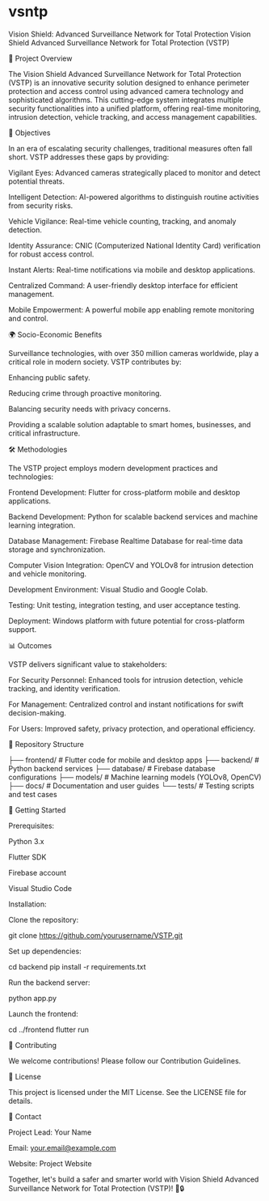 # vsntp
Vision Shield: Advanced Surveillance Network for Total Protection
Vision Shield Advanced Surveillance Network for Total Protection (VSTP)

🚀 Project Overview

The Vision Shield Advanced Surveillance Network for Total Protection (VSTP) is an innovative security solution designed to enhance perimeter protection and access control using advanced camera technology and sophisticated algorithms. This cutting-edge system integrates multiple security functionalities into a unified platform, offering real-time monitoring, intrusion detection, vehicle tracking, and access management capabilities.

🎯 Objectives

In an era of escalating security challenges, traditional measures often fall short. VSTP addresses these gaps by providing:

Vigilant Eyes: Advanced cameras strategically placed to monitor and detect potential threats.

Intelligent Detection: AI-powered algorithms to distinguish routine activities from security risks.

Vehicle Vigilance: Real-time vehicle counting, tracking, and anomaly detection.

Identity Assurance: CNIC (Computerized National Identity Card) verification for robust access control.

Instant Alerts: Real-time notifications via mobile and desktop applications.

Centralized Command: A user-friendly desktop interface for efficient management.

Mobile Empowerment: A powerful mobile app enabling remote monitoring and control.

🌍 Socio-Economic Benefits

Surveillance technologies, with over 350 million cameras worldwide, play a critical role in modern society. VSTP contributes by:

Enhancing public safety.

Reducing crime through proactive monitoring.

Balancing security needs with privacy concerns.

Providing a scalable solution adaptable to smart homes, businesses, and critical infrastructure.

🛠️ Methodologies

The VSTP project employs modern development practices and technologies:

Frontend Development: Flutter for cross-platform mobile and desktop applications.

Backend Development: Python for scalable backend services and machine learning integration.

Database Management: Firebase Realtime Database for real-time data storage and synchronization.

Computer Vision Integration: OpenCV and YOLOv8 for intrusion detection and vehicle monitoring.

Development Environment: Visual Studio and Google Colab.

Testing: Unit testing, integration testing, and user acceptance testing.

Deployment: Windows platform with future potential for cross-platform support.

📊 Outcomes

VSTP delivers significant value to stakeholders:

For Security Personnel: Enhanced tools for intrusion detection, vehicle tracking, and identity verification.

For Management: Centralized control and instant notifications for swift decision-making.

For Users: Improved safety, privacy protection, and operational efficiency.

📂 Repository Structure

├── frontend/      # Flutter code for mobile and desktop apps
├── backend/       # Python backend services
├── database/      # Firebase database configurations
├── models/        # Machine learning models (YOLOv8, OpenCV)
├── docs/          # Documentation and user guides
└── tests/         # Testing scripts and test cases

📲 Getting Started

Prerequisites:

Python 3.x

Flutter SDK

Firebase account

Visual Studio Code

Installation:

Clone the repository:

git clone https://github.com/yourusername/VSTP.git

Set up dependencies:

cd backend
pip install -r requirements.txt

Run the backend server:

python app.py

Launch the frontend:

cd ../frontend
flutter run

🤝 Contributing

We welcome contributions! Please follow our Contribution Guidelines.

📜 License

This project is licensed under the MIT License. See the LICENSE file for details.

📧 Contact

Project Lead: Your Name

Email: your.email@example.com

Website: Project Website

Together, let's build a safer and smarter world with Vision Shield Advanced Surveillance Network for Total Protection (VSTP)! 🚨🔒


